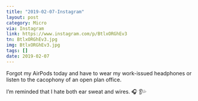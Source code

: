 ```yaml
---
title: "2019-02-07-Instagram"
layout: post
category: Micro
via: Instagram
link: https://www.instagram.com/p/BtlxORGhEv3
tn: BtlxORGhEv3.jpg
img: BtlxORGhEv3.jpg
tags: []
date: 2019-02-07
---
```

Forgot my AirPods today and have to wear my work-issued headphones or listen to the cacophony of an open plan office.

I’m reminded that I hate both ear sweat and wires. 🎧 👂💦